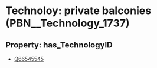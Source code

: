 # Technoloy: __private balconies__ (PBN__Technology_1737)

## Property: has_TechnologyID

* [Q66545545](Q66545545)

